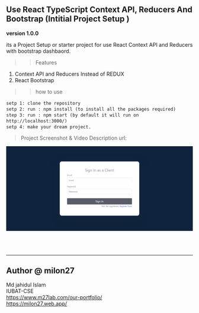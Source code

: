## Use React TypeScript Context API, Reducers And Bootstrap (Intitial Project Setup )

**version 1.0.0**

its a Project Setup or starter project for use React Context API and Reducers with bootstrap dashbaord.

>> Features

1. Context API and Reducers Instead of REDUX
1. React Bootstrap

>> how to use

```
setp 1: clone the repository 
setp 2: run : npm install (to install all the packages required)
step 3: run : npm start (by default it will run on http://localhost:3000/)
setp 4: make your dream project.
```

> Project Screenshot & Video Description url: 

[![Everything Is AWESOME](Screenshot.png)](https://youtu.be/OkiNZkpUgiU "Everything Is AWESOME")

<br><br>


---
## Author @ milon27
Md jahidul Islam<br>
IUBAT-CSE<br>
https://www.m27lab.com/our-portfolio/<br>
https://milon27.web.app/
